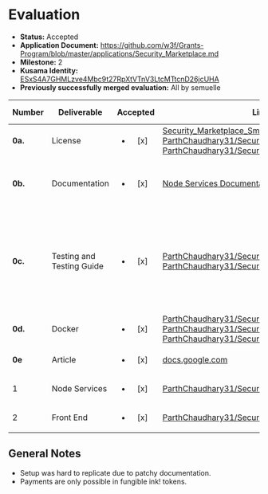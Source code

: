 # Evaluation

- **Status:** Accepted
- **Application Document:** https://github.com/w3f/Grants-Program/blob/master/applications/Security_Marketplace.md
- **Milestone:** 2
- **Kusama Identity:** [ESxS4A7GHMLzve4Mbc9t27RpXtVTnV3LtcMTtcnD26jcUHA](https://polkascan.io/pre/kusama/account/ESxS4A7GHMLzve4Mbc9t27RpXtVTnV3LtcMTtcnD26jcUHA)
- **Previously successfully merged evaluation:** All by semuelle

| Number | Deliverable | Accepted | Link | Evaluation Notes |
| ------ | ----------- | :------: | ---- |----------------- |
| **0a.**| License | <ul><li>[x] </li></ul> | [Security_Marketplace_Smartcontract](https://github.com/ParthChaudhary31/Security_Marketplace_Smartcontract/blob/b32d3aba5d47220cdfb0b1393a72d820a09f5b70/UNLICENSE.txt), [ParthChaudhary31/Security_Marketplace_Frontend](https://github.com/ParthChaudhary31/Security_Marketplace_Frontend/blob/4ef85dfbe4432cd532f4c30e836ba8bd64ab1e88/UNLICENSE.txt), [ParthChaudhary31/Security_Marketplace_Backend](https://github.com/ParthChaudhary31/Security_Marketplace_Backend/blob/50fed1863f0be3e784bd087098a425299c4a1d63/UNLICENSE.txt) | Unlicense |
| **0b.** | Documentation | <ul><li>[x] </li></ul> | [Node Services Documentation](https://github.com/ParthChaudhary31/Security_Marketplace_Backend/blob/main/AuditBazaarBackendArchitecture.docx) | See also READMEs in individual repos |
| **0c.** | Testing and Testing Guide | <ul><li>[x] </li></ul> | [ParthChaudhary31/Security_Marketplace_Frontend](https://github.com/ParthChaudhary31/Security_Marketplace_Frontend/blob/4ef85dfbe4432cd532f4c30e836ba8bd64ab1e88/README.md), [ParthChaudhary31/Security_Marketplace_Backend](https://github.com/ParthChaudhary31/Security_Marketplace_Backend/tree/50fed1863f0be3e784bd087098a425299c4a1d63#testing) | Test and setup guides spread across readmes and pdfs in repos and folders. |
| **0d.** | Docker | <ul><li>[x] </li></ul> | [ParthChaudhary31/Security_Marketplace_Frontend](https://github.com/ParthChaudhary31/Security_Marketplace_Frontend/blob/4ef85dfbe4432cd532f4c30e836ba8bd64ab1e88/static_build_audit_bazaar/Dockerfile), [ParthChaudhary31/Security_Marketplace_Backend](https://github.com/ParthChaudhary31/Security_Marketplace_Backend/blob/50fed1863f0be3e784bd087098a425299c4a1d63/docker-compose.yaml), [ParthChaudhary31/Security_Marketplace_Cron](https://github.com/ParthChaudhary31/Security_Marketplace_Cron/blob/5b5e6826ee911d003bd4ea9456fffe94d84d6cab/docker-compose.yaml) | — |
| **0e** | Article | <ul><li>[x] </li></ul> | [docs.google.com](https://docs.google.com/document/d/1AnJQgGjM3Xd0gUYXi3HUsFYjcZ0cV4jDKLjt5qqAuks/edit) | — |
| 1 | Node Services | <ul><li>[x] </li></ul> | [ParthChaudhary31/Security_Marketplace_Cron](https://github.com/ParthChaudhary31/Security_Marketplace_Cron/tree/5b5e6826ee911d003bd4ea9456fffe94d84d6cab) | — |
| 2 | Front End | <ul><li>[x] </li></ul> | [ParthChaudhary31/Security_Marketplace_Frontend](https://github.com/ParthChaudhary31/Security_Marketplace_Frontend/tree/b7cddb20850688eb89c8ffc301a6756a7d49f7d5) | — |


## General Notes

- Setup was hard to replicate due to patchy documentation.
- Payments are only possible in fungible ink! tokens.

